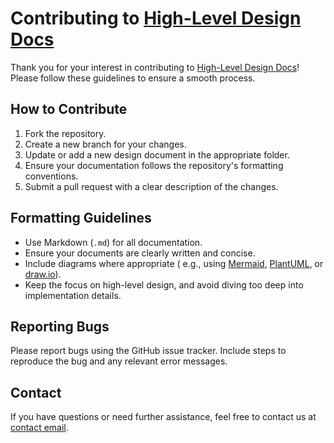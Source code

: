 # Contributing to [High-Level Design Docs](https://github.com/gvatsal60/high-level-design-docs/tree/HEAD)

Thank you for your interest in contributing to [High-Level Design Docs](https://github.com/gvatsal60/high-level-design-docs/tree/HEAD)!
Please follow these guidelines to ensure a smooth process.

## How to Contribute

1. Fork the repository.
2. Create a new branch for your changes.
3. Update or add a new design document in the appropriate folder.
4. Ensure your documentation follows the repository's formatting conventions.
5. Submit a pull request with a clear description of the changes.

## Formatting Guidelines

- Use Markdown (`.md`) for all documentation.
- Ensure your documents are clearly written and concise.
- Include diagrams where appropriate (
  e.g., using [Mermaid](https://mermaid-js.github.io/mermaid/#/),
  [PlantUML](http://plantuml.com/), or
  [draw.io](https://app.diagrams.net/)).
- Keep the focus on high-level design, and avoid diving too deep into implementation details.

## Reporting Bugs

Please report bugs using the GitHub issue tracker.
Include steps to reproduce the bug and any relevant error messages.

## Contact

If you have questions or need further assistance,
feel free to contact us at [contact email](github-actions[bot]@users.noreply.github.com).
